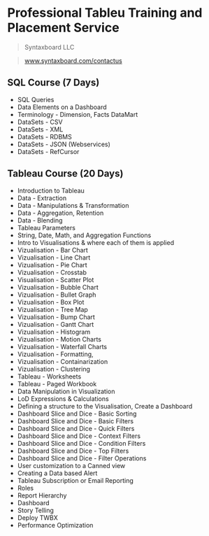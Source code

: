 # Professional Tableu Training and Placement Service
> Syntaxboard LLC

> www.syntaxboard.com/contactus

## SQL Course (7 Days)
* SQL Queries
* Data Elements on a Dashboard
* Terminology - Dimension, Facts DataMart
* DataSets - CSV
* DataSets - XML
* DataSets - RDBMS
* DataSets - JSON (Webservices)
* DataSets - RefCursor

## Tableau Course (20 Days)
* Introduction to Tableau
* Data - Extraction
* Data - Manipulations & Transformation
* Data - Aggregation, Retention
* Data - Blending
* Tableau Parameters
* String, Date, Math, and Aggregation Functions
* Intro to Visualisations & where each of them is applied
* Vizualisation - Bar Chart
* Vizualisation - Line Chart
* Vizualisation - Pie Chart
* Vizualisation - Crosstab
* Visualisation - Scatter Plot
* Vizualisation - Bubble Chart
* Vizualisation - Bullet Graph
* Vizualisation - Box Plot
* Vizualisation - Tree Map
* Vizualisation - Bump Chart
* Vizualisation - Gantt Chart
* Vizualisation - Histogram
* Vizualisation - Motion Charts
* Vizualisation - Waterfall Charts
* Vizualisation - Formatting,
* Vizualisation - Containarization
* Vizualisation - Clustering
* Tableau - Worksheets
* Tableau - Paged Workbook
* Data Manipulation in Visualization
* LoD Expressions & Calculations
* Defining a structure to the Visualisation, Create a Dashboard
* Dashboard Slice and Dice - Basic Sorting
* Dashboard Slice and Dice - Basic Filters
* Dashboard Slice and Dice - Quick Filters
* Dashboard Slice and Dice - Context Filters
* Dashboard Slice and Dice - Condition Filters
* Dashboard Slice and Dice - Top Filters
* Dashboard Slice and Dice - Filter Operations
* User customization to a Canned view
* Creating a Data based Alert
* Tableau Subscription or Email Reporting
* Roles
* Report Hierarchy
* Dashboard
* Story Telling
* Deploy TWBX
* Performance Optimization
